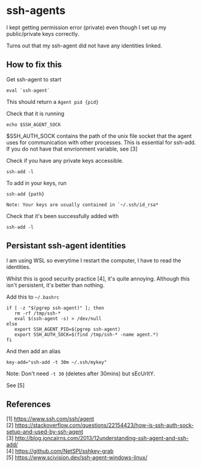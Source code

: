 # ssh-agents 

I kept getting permission error (private) even though I set up my public/private keys correctly. 

Turns out that my ssh-agent did not have any identities linked. 

## How to fix this 

Get ssh-agent to start 
``` 
eval `ssh-agent`
```
This should return a `Agent pid {pid} `

Check that it is running 
```
echo $SSH_AGENT_SOCK
```
$SSH_AUTH_SOCK contains the path of the unix file socket that the agent uses for communication with other processes. This is essential for ssh-add. If you do not have that envrionment variable, see [3]

Check if you have any private keys accessible. 
```
ssh-add -l
```
To add in your keys, run 
```
ssh-add {path} 

Note: Your keys are usually contained in `~/.ssh/id_rsa*
```
Check that it's been successfully added with 
```
ssh-add -l
```

## Persistant ssh-agent identities 

I am using WSL so everytime I restart the computer, I have to read the identities.  

Whilst this is good security practice [4], it's quite annoying. Although this isn't persistent, it's better than nothing. 

Add this to `~/.bashrc` 
```shell
if [ -z "$(pgrep ssh-agent)" ]; then
   rm -rf /tmp/ssh-*
   eval $(ssh-agent -s) > /dev/null
else
   export SSH_AGENT_PID=$(pgrep ssh-agent)
   export SSH_AUTH_SOCK=$(find /tmp/ssh-* -name agent.*)
fi
``` 

And then add an alias 
```
key-add="ssh-add -t 30m ~/.ssh/mykey"
```

Note: Don't need `-t 30` (deletes after 30mins) but sEcUrItY.

See [5]

## References 

[1] https://www.ssh.com/ssh/agent  
[2] https://stackoverflow.com/questions/22154423/how-is-ssh-auth-sock-setup-and-used-by-ssh-agent  
[3] http://blog.joncairns.com/2013/12understanding-ssh-agent-and-ssh-add/  
[4] https://github.com/NetSPI/sshkey-grab  
[5] https://www.scivision.dev/ssh-agent-windows-linux/
